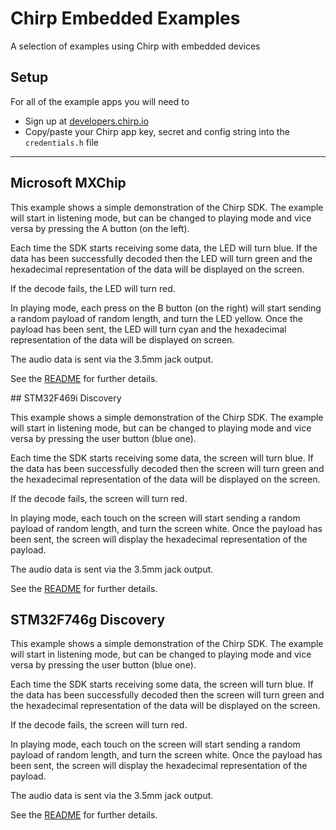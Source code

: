 # Chirp Embedded Examples

A selection of examples using Chirp with embedded devices

## Setup

For all of the example apps you will need to

- Sign up at [developers.chirp.io](https://developers.chirp.io)
- Copy/paste your Chirp app key, secret and config string into the `credentials.h` file

----

## Microsoft MXChip

This example shows a simple demonstration of the Chirp SDK. The example will start in listening mode,
but can be changed to playing mode and vice versa by pressing the A button (on the left).

Each time the SDK starts receiving some data, the LED will turn blue.
If the data has been successfully decoded then the LED will turn green and the
hexadecimal representation of the data will be displayed on the screen.

If the decode fails, the LED will turn red.

In playing mode, each press on the B button (on the right) will start sending a
random payload of random length, and turn the LED yellow. Once the payload
has been sent, the LED will turn cyan and the hexadecimal representation of the
data will be displayed on screen.

The audio data is sent via the 3.5mm jack output.

See the [README](microsoft-mxchip/README.md) for further details.

## STM32F469i Discovery

This example shows a simple demonstration of the Chirp SDK. The example will start in listening mode,
but can be changed to playing mode and vice versa by pressing the user button (blue one).

Each time the SDK starts receiving some data, the screen will turn blue.
If the data has been successfully decoded then the screen will turn green and the
hexadecimal representation of the data will be displayed on the screen.

If the decode fails, the screen will turn red.

In playing mode, each touch on the screen will start sending a
random payload of random length, and turn the screen white. Once the payload
has been sent, the screen will display the hexadecimal representation of the payload.

The audio data is sent via the 3.5mm jack output.

See the [README](stm32f469i-discovery/README.md) for further details.

## STM32F746g Discovery

This example shows a simple demonstration of the Chirp SDK. The example will start in listening mode,
but can be changed to playing mode and vice versa by pressing the user button (blue one).

Each time the SDK starts receiving some data, the screen will turn blue.
If the data has been successfully decoded then the screen will turn green and the
hexadecimal representation of the data will be displayed on the screen.

If the decode fails, the screen will turn red.

In playing mode, each touch on the screen will start sending a
random payload of random length, and turn the screen white. Once the payload
has been sent, the screen will display the hexadecimal representation of the payload.

The audio data is sent via the 3.5mm jack output.

See the [README](stm32f746g-discovery/README.md) for further details.
